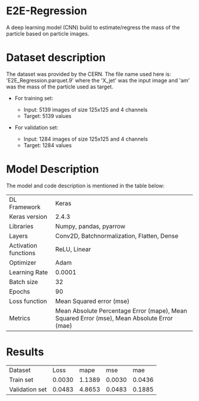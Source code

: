 # E2E-Regression
A deep learning model (CNN) build to estimate/regress the mass of the particle based on particle images.

# Dataset description
The dataset was provided by the CERN. The file name used here is: 'E2E_Regression.parquet.9' where the 'X_jet' was the input image and 'am' was the mass of the particle used as target.

- For training set:
    - Input: 5139 images of size 125x125 and 4 channels
    - Target: 5139 values

- For validation set:
    - Input: 1284 images of size 125x125 and 4 channels
    - Target: 1284 values


# Model Description
The model and code description is mentioned in the table below:
<table>
    <tr>
        <td>DL Framework</td>
        <td>Keras</td>
    </tr>
        <tr>
        <td>Keras version</td>
        <td>2.4.3</td>
    </tr>    
    <tr>
        <td>Libraries</td>
        <td>Numpy, pandas, pyarrow</td>
    </tr>    
    <tr>
        <td>Layers</td>
        <td>Conv2D, Batchnormalization, Flatten, Dense</td>
    </tr>    
    <tr>
        <td>Activation functions</td>
        <td>ReLU, Linear</td>
    </tr>    
    <tr>
        <td>Optimizer</td>
        <td>Adam</td>
    </tr>    
    <tr>
        <td>Learning Rate</td>
        <td>0.0001</td>
    </tr>    
    <tr>
        <td>Batch size</td>
        <td>32</td>
    </tr>    
    <tr>
        <td>Epochs</td>
        <td>90</td>
    </tr>    
    <tr>
        <td>Loss function</td>
        <td>Mean Squared error (mse)</td>
    </tr>    
    <tr>
        <td>Metrics</td>
        <td>Mean Absolute Percentage Error (mape), Mean Squared Error (mse), Mean Absolute Error (mae)</td>
    </tr>    
      
</table>

# Results
<table>
    <tr>
        <td>Dataset</td>
        <td>Loss</td>
        <td>mape</td>
        <td>mse</td>
        <td>mae</td>
    </tr>
        <tr>
        <td>Train set</td>
        <td>0.0030</td>
        <td>1.1389</td>
        <td>0.0030</td>
        <td>0.0436</td>
    </tr>
    </tr>
        <tr>
        <td>Validation set</td>
        <td>0.0483</td>
        <td>4.8653</td>
        <td>0.0483</td>
        <td>0.1885</td>
    </tr>
    
</table>

